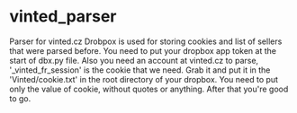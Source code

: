 # vinted_parser
Parser for vinted.cz
Drobpox is used for storing cookies and list of sellers that were parsed before. You need to put your dropbox app token at the start of dbx.py file.
Also you need an account at vinted.cz to parse, '_vinted_fr_session' is the cookie that we need. Grab it and put it in the 'Vinted/cookie.txt' in the root directory 
of your dropbox. You need to put only the value of cookie, without quotes or anything. After that you're good to go.  


